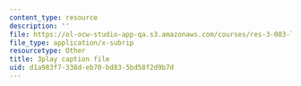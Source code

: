 ```yaml
---
content_type: resource
description: ''
file: https://ol-ocw-studio-app-qa.s3.amazonaws.com/courses/res-3-003-learn-to-build-your-own-videogame-with-the-unity-game-engine-and-microsoft-kinect-january-iap-2017/d1a983f7338deb70bd835bd58f2d9b7d_N4GOV3kzbdo.srt
file_type: application/x-subrip
resourcetype: Other
title: 3play caption file
uid: d1a983f7-338d-eb70-bd83-5bd58f2d9b7d
---
```

